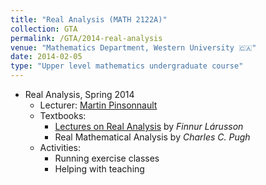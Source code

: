 ```yaml
---	
title: "Real Analysis (MATH 2122A)"		
collection: GTA		
permalink: /GTA/2014-real-analysis
venue: "Mathematics Department, Western University 🇨🇦"		
date: 2014-02-05
type: "Upper level mathematics undergraduate course"
---	
```

 			
* Real Analysis, Spring 2014
   * Lecturer: [Martin Pinsonnault](http://www-home.math.uwo.ca/~mpinson/)
   * Textbooks:
     * [Lectures on Real Analysis](https://www.cambridge.org/core/books/lectures-on-real-analysis/55355F6128B1EA7BC8FD6CE5B6181419) by _Finnur Lárusson_
     * Real Mathematical Analysis by _Charles C. Pugh_ 
   * Activities: 
     * Running exercise classes 
     * Helping with teaching  
